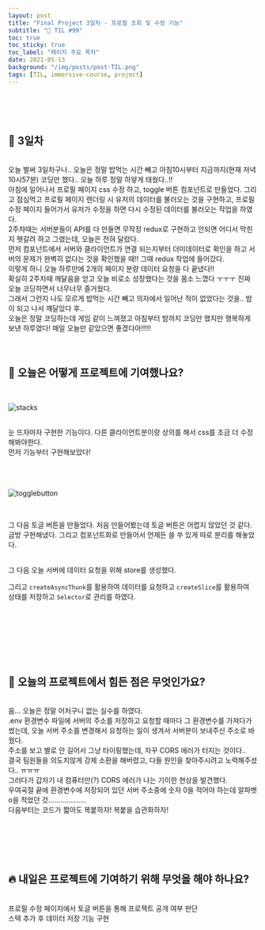 ```yaml
---
layout: post
title: "Final Project 3일차 - 프로필 조회 및 수정 기능"
subtitle: "📅 TIL #99"
toc: true
toc_sticky: true
toc_label: "페이지 주요 목차"
date: 2021-05-13
background: "/img/posts/post-TIL.png"
tags: [TIL, immersive-course, project]
---
```


<br/>
<br/>
<br/>

## 🔔 3일차

<br/>
오늘 벌써 3일차구나.. 오늘은 정말 밥먹는 시간 빼고 아침10시부터 지금까지(현재 저녁 10시57분) 코딩만 했다.. 오늘 하루 정말 하얗게 태웠다..!!

<br/>
아침에 일어나서 프로필 페이지 css 수정 하고, toggle 버튼 컴포넌트로 만들었다. 그리고 점심먹고 프로필 페이지 렌더링 시 유저의 데이터를 불러오는 것을 구현하고, 프로필 수정 페이지 들어가서 유저가 수정을 하면 다시 수정된 데이터를 불러오는 작업을 하였다.

<br/>
2주차때는 서버분들이 API를 다 만들면 무작정 redux로 구현하고 안되면 어디서 막힌지 헷갈려 하고 그랬는데, 오늘은 전혀 달랐다.

<br/>
먼저 컴포넌트에서 서버와 클라이언트가 연결 되는지부터 더미데이터로 확인을 하고 서버의 문제가 완벽히 없다는 것을 확인했을 때!! 그때 redux 작업에 들어갔다.

<br/>
이렇게 하니 오늘 하루만에 2개의 페이지 분량 데이터 요청을 다 끝냈다!!

<br/>
확실히 2주차때 깨달음을 얻고 오늘 비로소 성장했다는 것을 몸소 느꼈다 ㅜㅜㅜ 진짜 오늘 코딩하면서 너무너무 즐거웠다.

<br/>
그래서 그런지 나도 모르게 밥먹는 시간 빼고 의자에서 일어난 적이 없었다는 것을.. 밤이 되고 나서 깨달았다 후..

<br/>
오늘은 정말 코딩하는데 게임 같이 느껴졌고 아침부터 밤까지 코딩만 했지만 행복하게 보낸 하루였다! 매일 오늘만 같았으면 좋겠다아!!!!!

<br/>
<br/>
<br/>

## 💪 오늘은 어떻게 프로젝트에 기여했나요?

<br/>

![stacks](https://user-images.githubusercontent.com/75570915/118135744-57dceb00-b43e-11eb-9944-d68a6278a265.gif)

<br/>
눈 뜨자마자 구현한 기능이다. 다른 클라이언트분이랑 상의를 해서 css를 조금 더 수정해봐야한다.

<br/>
먼저 기능부터 구현해보았다!

<br/>
<br/>
<br/>
<br/>

![togglebutton](https://user-images.githubusercontent.com/75570915/118135753-5a3f4500-b43e-11eb-8242-805963f028b4.gif)

<br/>

그 다음 토글 버튼을 만들었다. 처음 만들어봤는데 토글 버튼은 어렵지 않았던 것 같다. 금방 구현해냈다. 그리고 컴포넌트화로 만들어서 언제든 쓸 쑤 있게 따로 분리를 해놓았다.

<br>
그 다음 오늘 서버에 데이터 요청을 위해 store를 생성했다.

그리고 `createAsyncThunk`를 활용하여 데이터를 요청하고 `createSlice`를 활용하여 상태를 저장하고 `Selector`로 관리를 하였다.

<br/>
<br/>
<br/>
<br/>
<br/>
<br/>

## 🤔 오늘의 프로젝트에서 힘든 점은 무엇인가요?

<br/>
음... 오늘은 정말 어처구니 없는 실수를 하였다.

<br/>
.env 환경변수 파일에 서버의 주소를 저장하고 요청할 때마다 그 환경변수를 가져다가 썼는데, 오늘 서버 주소를 변경해서 요청하는 일이 생겨서 서버분이 보내주신 주소로 바꿨다.

<br/>
주소를 보고 별로 안 길어서 그냥 타이핑했는데, 자꾸 CORS 에러가 터지는 것이다..

<br/>
결국 팀원들을 의도치않게 강제 소환을 해버렸고, 다들 원인을 찾아주시려고 노력해주셨다.. ㅠㅠㅠ

<br/>
그러다가 갑자기 내 컴퓨터만(?) CORS 에러가 나는 기이한 현상을 발견했다.

<br/>
우여곡절 끝에 환경변수에 저장되어 있던 서버 주소중에 숫자 0을 적어야 하는데 알파벳 o을 적었던 것...................

<br/>
다음부터는 코드가 짧아도 복붙하자! 복붙을 습관화하자!

<br/>
<br/>
<br/>
<br/>
<br/>
<br/>

## 🔥 내일은 프로젝트에 기여하기 위해 무엇을 해야 하나요?

<br/>
프로필 수정 페이지에서 토글 버튼을 통해 프로젝트 공개 여부 판단

<br/>
스택 추가 후 데이터 저장 기능 구현
<br/>
<br/>
<br/>
<br/>
<br/>
<br/>
